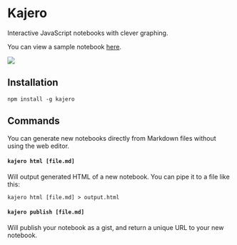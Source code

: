 # Kajero
Interactive JavaScript notebooks with clever graphing.

You can view a sample notebook [here](http://www.joelotter.com/kajero).

![](https://github.com/JoelOtter/kajero/blob/master/doc/screenshot.png)

## Installation

`npm install -g kajero`

## Commands

You can generate new notebooks directly from Markdown files without using the web editor.

#### `kajero html [file.md]`

Will output generated HTML of a new notebook. You can pipe it to a file like this:

`kajero html [file.md] > output.html`

#### `kajero publish [file.md]`

Will publish your notebook as a gist, and return a unique URL to your new notebook.
